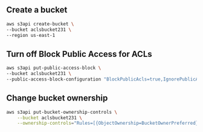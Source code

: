 ## Create a bucket

```sh
aws s3api create-bucket \
--bucket aclsbucket231 \
--region us-east-1
```

## Turn off Block Public Access for ACLs

```sh
aws s3api put-public-access-block \
--bucket aclsbucket231 \
--public-access-block-configuration "BlockPublicAcls=true,IgnorePublicAcls=true,BlockPublicPolicy=true,RestrictPublicBuckets=false"
```

## Change bucket ownership

```sh
aws s3api put-bucket-ownership-controls \
    --bucket aclsbucket231 \
    --ownership-controls="Rules=[{ObjectOwnership=BucketOwnerPreferred}]"
```